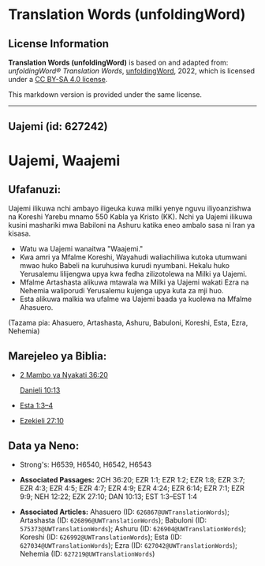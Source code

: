 # Translation Words (unfoldingWord)

## License Information

**Translation Words (unfoldingWord)** is based on and adapted from: _unfoldingWord® Translation Words_, [unfoldingWord](https://unfoldingword.org/utw), 2022, which is licensed under a [CC BY-SA 4.0 license](https://creativecommons.org/licenses/by-sa/4.0/legalcode.en).

This markdown version is provided under the same license.



--------------------------------

## Uajemi (id: 627242)

Uajemi, Waajemi
===============

Ufafanuzi:
----------

Uajemi ilikuwa nchi ambayo iligeuka kuwa milki yenye nguvu iliyoanzishwa na Koreshi Yarebu mnamo 550 Kabla ya Kristo (KK). Nchi ya Uajemi ilikuwa kusini mashariki mwa Babiloni na Ashuru katika eneo ambalo sasa ni Iran ya kisasa.

* Watu wa Uajemi wanaitwa "Waajemi."
* Kwa amri ya Mfalme Koreshi, Wayahudi waliachiliwa kutoka utumwani mwao huko Babeli na kuruhusiwa kurudi nyumbani. Hekalu huko Yerusalemu lilijengwa upya kwa fedha zilizotolewa na Milki ya Uajemi.
* Mfalme Artashasta alikuwa mtawala wa Milki ya Uajemi wakati Ezra na Nehemia waliporudi Yerusalemu kujenga upya kuta za mji huo.
* Esta alikuwa malkia wa ufalme wa Uajemi baada ya kuolewa na Mfalme Ahasuero.

(Tazama pia: Ahasuero, Artashasta, Ashuru, Babuloni, Koreshi, Esta, Ezra, Nehemia)

Marejeleo ya Biblia:
--------------------

* [2 Mambo ya Nyakati 36:20](https://ref.ly/2Chr36:20)

    [Danieli 10:13](https://ref.ly/Dan10:13)

* [Esta 1:3–4](https://ref.ly/Esth1:3-Esth1:4)
* [Ezekieli 27:10](https://ref.ly/Ezek27:10)

Data ya Neno:
-------------

* Strong's: H6539, H6540, H6542, H6543

* **Associated Passages:** 2CH 36:20; EZR 1:1; EZR 1:2; EZR 1:8; EZR 3:7; EZR 4:3; EZR 4:5; EZR 4:7; EZR 4:9; EZR 4:24; EZR 6:14; EZR 7:1; EZR 9:9; NEH 12:22; EZK 27:10; DAN 10:13; EST 1:3–EST 1:4
* **Associated Articles:** Ahasuero (ID: `626867@UWTranslationWords`); Artashasta (ID: `626896@UWTranslationWords`); Babuloni (ID: `575373@UWTranslationWords`); Ashuru (ID: `626904@UWTranslationWords`); Koreshi (ID: `626992@UWTranslationWords`); Esta (ID: `627034@UWTranslationWords`); Ezra (ID: `627042@UWTranslationWords`); Nehemia (ID: `627219@UWTranslationWords`)

